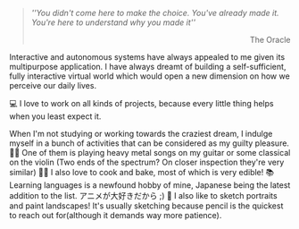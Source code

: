 > *''You didn't come here to make the choice. You've already made it. You're here to understand why you made it''* <br>
> <div dir="rtl">The Oracle</div></p>

Interactive and autonomous systems have always appealed to me given its multipurpose application. 
I have always dreamt of building a self-sufficient, fully interactive virtual world which would open a new dimension on how we perceive our daily lives.<br>

💻 I love to work on all kinds of projects, because every little thing helps when you least expect it.<br>

When I'm not studying or working towards the craziest dream, I indulge myself in a bunch of activities that can be considered as my guilty pleasure.
 🎸🎻 One of them is playing heavy metal songs on my guitar or some classical on the violin (Two ends of the spectrum? On closer inspection they're very similar)
 🥘🍰 I also love to cook and bake, most of which is very edible!
 📚 Learning languages is a newfound hobby of mine, Japanese being the latest addition to the list. アニメが大好きだから ;)
 🎨 I also like to sketch portraits and paint landscapes! It's usually sketching because pencil is the quickest to reach out for(although it demands way more patience).


<!--
**TheSteelFist/TheSteelFist** is a ✨ _special_ ✨ repository because its `README.md` (this file) appears on your GitHub profile.

Here are some ideas to get you started:

- 🔭 I’m currently working on ...
- 🌱 I’m currently learning ...
- 👯 I’m looking to collaborate on ...
- 🤔 I’m looking for help with ...
- 💬 Ask me about ...
- 📫 How to reach me: ...
- 😄 Pronouns: ...
- ⚡ Fun fact: ...
-->
